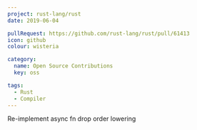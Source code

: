 ```yaml
---
project: rust-lang/rust
date: 2019-06-04

pullRequest: https://github.com/rust-lang/rust/pull/61413
icon: github
colour: wisteria

category:
  name: Open Source Contributions
  key: oss

tags:
  - Rust
  - Compiler
---
```

Re-implement async fn drop order lowering
